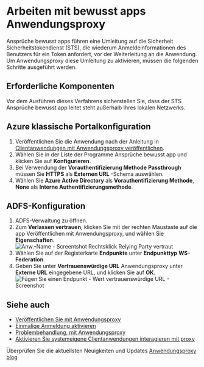 <properties
    pageTitle="Arbeiten mit bewusst Apps Anwendungsproxy"
    description="Erläutert, wie mit Azure AD-Anwendungsproxy zu bringen."
    services="active-directory"
    documentationCenter=""
    authors="kgremban"
    manager="femila"
    editor=""/>

<tags
    ms.service="active-directory"
    ms.workload="identity"
    ms.tgt_pltfrm="na"
    ms.devlang="na"
    ms.topic="article"
    ms.date="06/22/2016"
    ms.author="kgremban"/>



# <a name="working-with-claims-aware-apps-in-application-proxy"></a>Arbeiten mit bewusst apps Anwendungsproxy

Ansprüche bewusst apps führen eine Umleitung auf die Sicherheit Sicherheitstokendienst (STS), die wiederum Anmeldeinformationen des Benutzers für ein Token anfordert, vor der Weiterleitung an die Anwendung. Um Anwendungsproxy diese Umleitung zu aktivieren, müssen die folgenden Schritte ausgeführt werden.

## <a name="prerequisites"></a>Erforderliche Komponenten
Vor dem Ausführen dieses Verfahrens sicherstellen Sie, dass der STS Ansprüche bewusst app leitet steht außerhalb Ihres lokalen Netzwerks.

## <a name="azure-classic-portal-configuration"></a>Azure klassische Portalkonfiguration

1. Veröffentlichen Sie die Anwendung nach der Anleitung in [Clientanwendungen mit Anwendungsproxy veröffentlichen](active-directory-application-proxy-publish.md).
2. Wählen Sie in der Liste der Programme Ansprüche bewusst app und klicken Sie auf **Konfigurieren**.
3. Bei Verwendung der **Vorauthentifizierung Methode** **Passthrough** müssen Sie **HTTPS** als **Externen URL** -Schema auswählen.
4. Wählen Sie **Azure Active Directory** als **Vorauthentifizierung Methode**, **None** als **Interne Authentifizierungsmethode**.


## <a name="adfs-configuration"></a>ADFS-Konfiguration

1. ADFS-Verwaltung zu öffnen.
2. Zum **Verlassen vertrauen**, klicken Sie mit der rechten Maustaste auf die app Veröffentlichen mit Anwendungsproxy, und wählen Sie **Eigenschaften**.  
  ![Anw.-Name - Screentshot Rechtsklick Relying Party vertraut](./media/active-directory-application-proxy-claims-aware-apps/appproxyrelyingpartytrust.png)  
3. Wählen Sie auf der Registerkarte **Endpunkte** unter **Endpunkttyp** **WS-Federation**.
4. Geben Sie unter **Vertrauenswürdige URL** Anwendungsproxy unter **Externe URL** eingegebene URL, und klicken Sie auf **OK**.  
  ![Fügen Sie einen Endpunkt - Wert vertrauenswürdige URL - Screenshot](./media/active-directory-application-proxy-claims-aware-apps/appproxyendpointtrustedurl.png)  

## <a name="see-also"></a>Siehe auch

- [Veröffentlichen Sie mit Anwendungsproxy](active-directory-application-proxy-publish.md)
- [Einmalige Anmeldung aktivieren](active-directory-application-proxy-sso-using-kcd.md)
- [Problembehandlung, mit Anwendungsproxy](active-directory-application-proxy-troubleshoot.md)
- [Aktivieren Sie systemeigene Clientanwendungen interagieren mit proxy](active-directory-application-proxy-native-client.md)

Überprüfen Sie die aktuellsten Neuigkeiten und Updates [Anwendungsproxy blog](http://blogs.technet.com/b/applicationproxyblog/)

